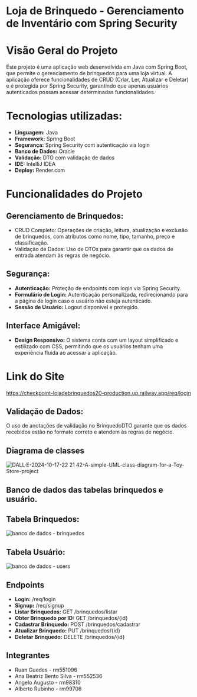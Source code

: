 # Loja de Brinquedo - Gerenciamento de Inventário com Spring Security

# Visão Geral do Projeto
Este projeto é uma aplicação web desenvolvida em Java com Spring Boot, que permite o gerenciamento de brinquedos para uma loja virtual. A aplicação oferece funcionalidades de CRUD (Criar, Ler, Atualizar e Deletar) e é protegida por Spring Security, garantindo que apenas usuários autenticados possam acessar determinadas funcionalidades.

# Tecnologias utilizadas:
- **Linguagem:** Java
- **Framework:** Spring Boot
- **Segurança:** Spring Security com autenticação via login
- **Banco de Dados:** Oracle
- **Validação:** DTO com validação de dados
- **IDE:** IntelliJ IDEA
- **Deploy:** Render.com

# Funcionalidades do Projeto
## Gerenciamento de Brinquedos:

- CRUD Completo: Operações de criação, leitura, atualização e exclusão de brinquedos, com atributos como nome, tipo, tamanho, preço e classificação.
- Validação de Dados: Uso de DTOs para garantir que os dados de entrada atendam às regras de negócio.

## Segurança:

- **Autenticação:** Proteção de endpoints com login via Spring Security.
- **Formulário de Login:** Autenticação personalizada, redirecionando para a página de login caso o usuário não esteja autenticado.
- **Sessão de Usuário:** Logout disponível e protegido.

## Interface Amigável:

- **Design Responsivo:** O sistema conta com um layout simplificado e estilizado com CSS, permitindo que os usuários tenham uma experiência fluida ao acessar a aplicação.
  
# Link do Site
https://checkpoint-lojadebrinquedos20-production.up.railway.app/req/login

## Validação de Dados: 
O uso de anotações de validação no BrinquedoDTO garante que os dados recebidos estão no formato correto e atendem às regras de negócio.

## Diagrama de classes
![DALL·E-2024-10-17-22 21 42-A-simple-UML-class-diagram-for-a-Toy-Store-project](https://github.com/user-attachments/assets/52a16ce8-7eb7-4a4b-aad4-75ac271c51f3)


## Banco de dados das tabelas brinquedos e usuário.
## Tabela Brinquedos:
![banco de dados - brinquedos](https://github.com/user-attachments/assets/4bfefa58-2f86-4b39-a76e-44641a6879e3)

## Tabela Usuário:
![banco de dados - users](https://github.com/user-attachments/assets/9f0324fa-6174-4991-9839-f7b9924486dd)


## Endpoints

- **Login:** /req/login
- **Signup:** /req/signup
- **Listar Brinquedos:** GET /brinquedos/listar
- **Obter Brinquedo por ID:** GET /brinquedos/{id}
- **Cadastrar Brinquedo:** POST /brinquedos/cadastrar
- **Atualizar Brinquedo:** PUT /brinquedos/{id}
- **Deletar Brinquedo:** DELETE /brinquedos/{id}

## Integrantes

- Ruan Guedes - rm551096
- Ana Beatriz Bento Silva - rm552536
- Angelo Augusto - rm98310
- Alberto Rubinho - rm99706

